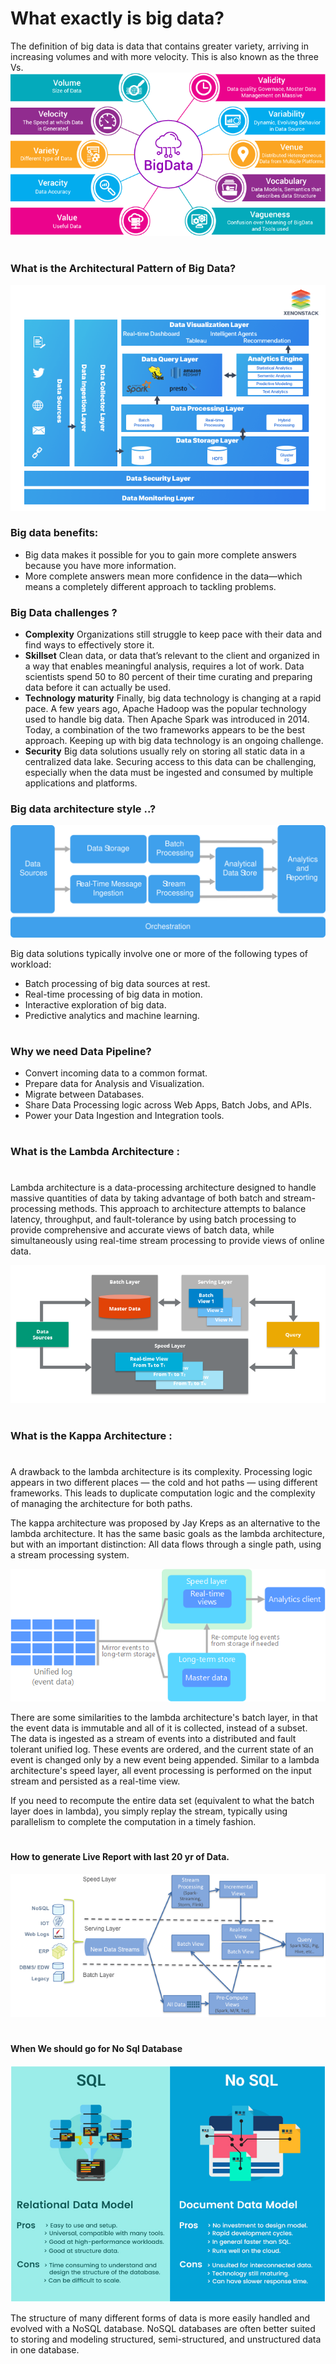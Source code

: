 #
# What exactly is big data?
The definition of big data is data that contains greater variety, arriving in increasing volumes and with more velocity. This is also known as the three Vs.
![big_data](../images/bigdata_vs.png)

#
### What is the Architectural Pattern of Big Data?
![](../images/xenonstack-big-data-framework-ingestion.webp)

### Big data benefits:
* Big data makes it possible for you to gain more complete answers because you have more information.
* More complete answers mean more confidence in the data—which means a completely different approach to tackling problems.

### Big Data challenges ?
* **Complexity** Organizations still struggle to keep pace with their data and find ways to effectively store it.
* **Skillset** Clean data, or data that’s relevant to the client and organized in a way that enables meaningful analysis, requires a lot of work. Data scientists spend 50 to 80 percent of their time curating and preparing data before it can actually be used.
* **Technology maturity** Finally, big data technology is changing at a rapid pace. A few years ago, Apache Hadoop was the popular technology used to handle big data. Then Apache Spark was introduced in 2014. Today, a combination of the two frameworks appears to be the best approach. Keeping up with big data technology is an ongoing challenge.
* **Security** Big data solutions usually rely on storing all static data in a centralized data lake. Securing access to this data can be challenging, especially when the data must be ingested and consumed by multiple applications and platforms.

### Big data architecture style ..?
![big_data](../images/big-data-logical.svg)

Big data solutions typically involve one or more of the following types of workload:
* Batch processing of big data sources at rest.
* Real-time processing of big data in motion.
* Interactive exploration of big data.
* Predictive analytics and machine learning.

#
### Why we need Data Pipeline?
* Convert incoming data to a common format.
* Prepare data for Analysis and Visualization.
* Migrate between Databases.
* Share Data Processing logic across Web Apps, Batch Jobs, and APIs.
* Power your Data Ingestion and Integration tools.

#
### What is the Lambda Architecture : 
# 
Lambda architecture is a data-processing architecture designed to handle massive quantities of data by taking advantage of both batch and stream-processing methods. 
This approach to architecture attempts to balance latency, throughput, and fault-tolerance by using batch processing to provide comprehensive and accurate views 
of batch data, while simultaneously using real-time stream processing to provide views of online data.

![Lambda Architecture](../images/lambda.png)

#
### What is the Kappa Architecture :
# 
A drawback to the lambda architecture is its complexity. Processing logic appears in two different places — the cold and hot paths — using different frameworks. This leads to duplicate computation logic and the complexity of managing the architecture for both paths.

The kappa architecture was proposed by Jay Kreps as an alternative to the lambda architecture. It has the same basic goals as the lambda architecture, but with an important distinction: All data flows through a single path, using a stream processing system.

![kappa](../images/kappa.png)

There are some similarities to the lambda architecture's batch layer, in that the event data is immutable and all of it is collected, instead of a subset. The data is ingested as a stream of events into a distributed and fault tolerant unified log. These events are ordered, and the current state of an event is changed only by a new event being appended. Similar to a lambda architecture's speed layer, all event processing is performed on the input stream and persisted as a real-time view.

If you need to recompute the entire data set (equivalent to what the batch layer does in lambda), you simply replay the stream, typically using parallelism to complete the computation in a timely fashion.

#
#### How to generate Live Report with last 20 yr of Data.
![process-large-data](../images/process-large-data.png)

#
#### When We should go for No Sql Database
![sql-nosql](../images/SQL-NOSQL.png)

The structure of many different forms of data is more easily handled and evolved with a NoSQL database. 
NoSQL databases are often better suited to storing and modeling structured, semi-structured, 
and unstructured data in one database.